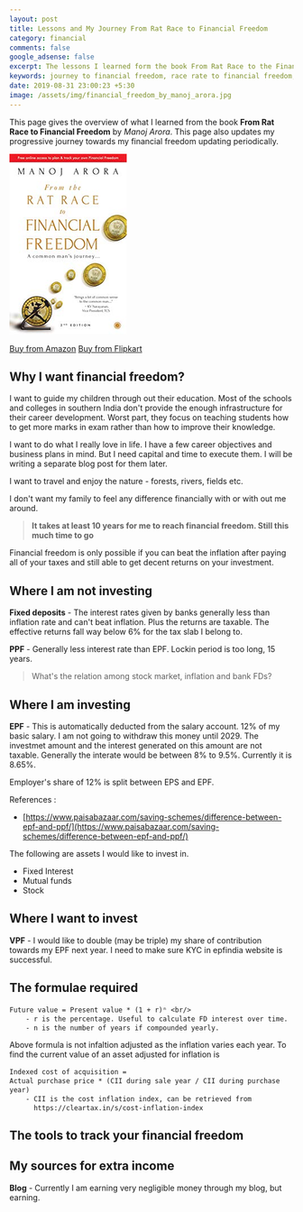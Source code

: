 ```yaml
---
layout: post
title: Lessons and My Journey From Rat Race to Financial Freedom
category: financial
comments: false
google_adsense: false
excerpt: The lessons I learned form the book From Rat Race to the Financial Freedom by Manoj Arora and my journey after that to reach financial freedom
keywords: journey to financial freedom, race rate to financial freedom, financial freedom book, how to achieve financial freedom, financial freedom India
date: 2019-08-31 23:00:23 +5:30
image: /assets/img/financial_freedom_by_manoj_arora.jpg
---
```

This page gives the overview of what I learned from the book **From Rat Race to Financial Freedom** by *Manoj Arora*. This page also updates my progressive journey towards my financial freedom updating periodically.

![Financial Freedom by Manoj Arora](/assets/img/financial_freedom_by_manoj_arora.jpg )

<a class="autocenter" target="_blank" href="https://amzn.to/2PwNaMA">Buy from Amazon</a>
<a class="autocenter" href="https://www.flipkart.com/rat-race-financial-freedom/p/itmdj747qaxjr36u?affid=nayabbash">Buy from Flipkart</a>

## Why I want financial freedom?
I want to guide my children through out their education. Most of the schools and colleges in southern India don't provide the enough infrastructure for their career development. Worst part, they focus on teaching students how to get more marks in exam rather than how to improve their knowledge.

I want to do what I really love in life. I have a few career objectives and business plans in mind. But I need capital and time to execute them. I will be writing a separate blog post for them later.

I want to travel and enjoy the nature - forests, rivers, fields etc.

I don't want my family to feel any difference financially with or with out me around.

> **It takes at least 10 years for me to reach financial freedom. Still this much time to go**

Financial freedom is only possible if you can beat the inflation after paying all of your taxes and still able to get decent returns on your investment.

## Where I am not investing
**Fixed deposits** - The interest rates given by banks generally less than inflation rate and can't beat inflation. Plus the returns are taxable. The effective returns fall way below 6% for the tax slab I belong to.

**PPF** - Generally less interest rate than EPF. Lockin period is too long, 15 years.

> What's the relation among stock market, inflation and bank FDs?

## Where I am investing
**EPF** - This is automatically deducted from the salary account. 12% of my basic salary. I am not going to withdraw this money until 2029. The investmet amount and the interest generated on this amount are not taxable. Generally the interate would be between 8% to 9.5%. Currently it is 8.65%.

Employer's share of 12% is split between EPS and EPF.

References :
  * [https://www.paisabazaar.com/saving-schemes/difference-between-epf-and-ppf/](https://www.paisabazaar.com/saving-schemes/difference-between-epf-and-ppf/)

The following are assets I would like to invest in.
 * Fixed Interest
 * Mutual funds
 * Stock

## Where I want to invest
**VPF** - I would like to double (may be triple) my share of contribution towards my EPF next year. I need to make sure KYC in epfindia website is successful.

## The formulae required
```
Future value = Present value * (1 + r)ⁿ <br/>
	- r is the percentage. Useful to calculate FD interest over time.
	- n is the number of years if compounded yearly.
```
Above formula is not infaltion adjusted as the inflation varies each year. To find the current value of an asset adjusted for inflation is
```
Indexed cost of acquisition =
Actual purchase price * (CII during sale year / CII during purchase year)
	- CII is the cost inflation index, can be retrieved from
	  https://cleartax.in/s/cost-inflation-index
```
## The tools to track your financial freedom
## My sources for extra income

**Blog** - Currently I am earning very negligible money through my blog, but earning.
